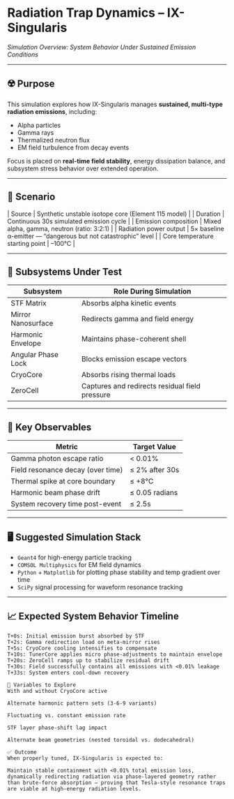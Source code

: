 # Radiation Trap Dynamics – IX-Singularis  
*Simulation Overview: System Behavior Under Sustained Emission Conditions*

---

## ☢️ Purpose

This simulation explores how IX-Singularis manages **sustained, multi-type radiation emissions**, including:

- Alpha particles  
- Gamma rays  
- Thermalized neutron flux  
- EM field turbulence from decay events

Focus is placed on **real-time field stability**, energy dissipation balance, and subsystem stress behavior over extended operation.

---

## 🔬 Scenario

| Source                    | Synthetic unstable isotope core (Element 115 model) |
| Duration                 | Continuous 30s simulated emission cycle |
| Emission composition     | Mixed alpha, gamma, neutron (ratio: 3:2:1) |
| Radiation power output   | 5× baseline α-emitter — “dangerous but not catastrophic” level |
| Core temperature starting point | –100°C |

---

## 🔧 Subsystems Under Test

| Subsystem                    | Role During Simulation |
|-----------------------------|-------------------------|
| STF Matrix                  | Absorbs alpha kinetic events |
| Mirror Nanosurface         | Redirects gamma and field energy |
| Harmonic Envelope          | Maintains phase-coherent shell |
| Angular Phase Lock         | Blocks emission escape vectors |
| CryoCore                   | Absorbs rising thermal loads |
| ZeroCell                   | Captures and redirects residual field pressure |

---

## 🧠 Key Observables

| Metric                          | Target Value |
|----------------------------------|--------------|
| Gamma photon escape ratio       | < 0.01%      |
| Field resonance decay (over time) | ≤ 2% after 30s |
| Thermal spike at core boundary  | ≤ +8°C |
| Harmonic beam phase drift       | ≤ 0.05 radians |
| System recovery time post-event | ≤ 2.5s |

---

## 🖥️ Suggested Simulation Stack

- `Geant4` for high-energy particle tracking  
- `COMSOL Multiphysics` for EM field dynamics  
- `Python` + `Matplotlib` for plotting phase stability and temp gradient over time  
- `SciPy` signal processing for waveform resonance tracking

---

## 📈 Expected System Behavior Timeline

```text
T+0s: Initial emission burst absorbed by STF  
T+2s: Gamma redirection load on meta-mirror rises  
T+5s: CryoCore cooling intensifies to compensate  
T+10s: TunerCore applies micro phase-adjustments to maintain envelope  
T+20s: ZeroCell ramps up to stabilize residual drift  
T+30s: Field successfully contains all emissions with <0.01% leakage  
T+33s: System enters cool-down recovery

🔁 Variables to Explore
With and without CryoCore active

Alternate harmonic pattern sets (3-6-9 variants)

Fluctuating vs. constant emission rate

STF layer phase-shift lag impact

Alternate beam geometries (nested toroidal vs. dodecahedral)

✅ Outcome
When properly tuned, IX-Singularis is expected to:

Maintain stable containment with <0.01% total emission loss, dynamically redirecting radiation via phase-layered geometry rather than brute-force absorption — proving that Tesla-style resonance traps are viable at high-energy radiation levels.
